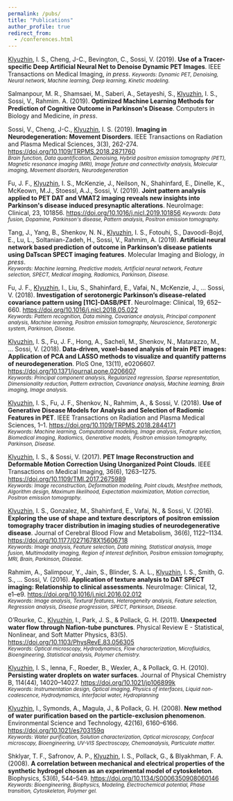 ```yaml
---
permalink: /pubs/
title: "Publications"
author_profile: true
redirect_from:
  - /conferences.html
---
```


<u>Klyuzhin</u>, I. S., Cheng, J-C., Bevington, C., Sossi, V. (2019). **Use of a Tracer-specific Deep Artificial Neural Net to Denoise Dynamic PET Images**. IEEE Transactions on Medical Imaging, *in press*.
<small>*Keywords: Dynamic PET, Denoising, Neural network, Machine learning, Deep learning, Kinetic modeling.*</small>

Salmanpour, M. R., Shamsaei, M., Saberi, A., Setayeshi, S., <u>Klyuzhin</u>, I. S., Sossi, V., Rahmim. A. (2019). **Optimized Machine Learning Methods for Prediction of Cognitive Outcome in Parkinson's Disease**. Computers in Biology and Medicine, *in press*.

Sossi, V., Cheng, J-C., <u>Klyuzhin</u>, I. S. (2019). **Imaging in Neurodegeneration: Movement Disorders**. IEEE Transactions on Radiation and Plasma Medical Sciences, 3(3), 262-274.
<https://doi.org/10.1109/TRPMS.2018.2871760>  
<small>*Brain function, Data quantification, Denoising, Hybrid positron emission tomography (PET), Magnetic resonance imaging (MRI), Image feature and connectivity analysis, Molecular imaging, Movement disorders, Neurodegeneration*</small>

Fu, J. F., <u>Klyuzhin</u>, I. S., McKenzie, J., Neilson, N., Shahinfard, E., Dinelle, K., McKeown, M.J., Stoessl, A.J., Sossi, V. (2019). **Joint pattern analysis applied to PET DAT and VMAT2 imaging reveals new insights into Parkinson's disease induced presynaptic alterations**. NeuroImage: Clinical, 23, 101856.
<https://doi.org/10.1016/j.nicl.2019.101856>
<small>*Keywords: Data fusion, Dopamine, Parkinson's disease, Pattern analysis, Positron emission tomography.*</small>

Tang, J., Yang, B., Shenkov, N. N., <u>Klyuzhin</u>, I. S., Fotouhi, S., Davoodi-Bojd, E., Lu, L., Soltanian-Zadeh, H., Sossi, V., Rahmim, A. (2019). **Artificial neural network based prediction of outcome in Parkinson’s disease patients using DaTscan SPECT imaging features**. Molecular Imaging and Biology, *in press*.  
<small>*Keywords: Machine learning, Predictive models, Artificial neural network, Feature selection, SPECT, Medical imaging, Radiomics, Parkinson, Disease.*</small>

Fu, J. F., <u>Klyuzhin</u>, I., Liu, S., Shahinfard, E., Vafai, N., McKenzie, J., … Sossi, V. (2018). **Investigation of serotonergic Parkinson’s disease-related covariance pattern using [11C]-DASB/PET**. NeuroImage: Clinical, 19, 652–660. 
<https://doi.org/10.1016/j.nicl.2018.05.022>  
<small>*Keywords: Pattern recognition, Data mining, Covariance analysis, Principal component analysis, Machine learning, Positron emission tomography, Neuroscience, Serotonergic system, Parkinson, Disease.*</small>

<u>Klyuzhin</u>, I. S., Fu, J. F., Hong, A., Sacheli, M., Shenkov, N., Matarazzo, M., … Sossi, V. (2018). **Data-driven, voxel-based analysis of brain PET images: Application of PCA and LASSO methods to visualize and quantify patterns of neurodegeneration**. PloS One, 13(11), e0206607. 
<https://doi.org/10.1371/journal.pone.0206607>  
<small>*Keywords: Principal component analysis, Regularized regression, Sparse representation, Dimensionality reduction, Pattern extraction, Covariance analysis, Machine learning, Brain imaging, Image analysis.*</small>

<u>Klyuzhin</u>, I. S., Fu, J. F., Shenkov, N., Rahmim, A., & Sossi, V. (2018). **Use of Generative Disease Models for Analysis and Selection of Radiomic Features in PET**. IEEE Transactions on Radiation and Plasma Medical Sciences, 1–1. 
<https://doi.org/10.1109/TRPMS.2018.2844171>  
<small>*Keywords: Machine learning, Computational modeling, Image analysis, Feature selection, Biomedical imaging, Radiomics, Generative models, Positron emission tomography, Parkinson, Disease.*</small>

<u>Klyuzhin</u>, I. S., & Sossi, V. (2017). **PET Image Reconstruction and Deformable Motion Correction Using Unorganized Point Clouds**. IEEE Transactions on Medical Imaging, 36(6), 1263–1275. 
<https://doi.org/10.1109/TMI.2017.2675989>  
<small>*Keywords: Image reconstruction, Deformation modeling, Point clouds, Meshfree methods, Algorithm design, Maximum likelihood, Expectation maximization, Motion correction, Positron emission tomography.*</small>

<u>Klyuzhin</u>, I. S., Gonzalez, M., Shahinfard, E., Vafai, N., & Sossi, V. (2016). **Exploring the use of shape and texture descriptors of positron emission tomography tracer distribution in imaging studies of neurodegenerative disease**. Journal of Cerebral Blood Flow and Metabolism, 36(6), 1122–1134. 
<https://doi.org/10.1177/0271678X15606718>  
<small>*Keywords: Image analysis, Feature selection, Data mining, Statistical analysis, Image fusion, Multimodality imaging, Region of interest definition, Positron emission tomography, MRI, Brain, Parkinson, Disease.*</small>

Rahmim, A., Salimpour, Y., Jain, S., Blinder, S. A. L., <u>Klyuzhin</u>, I. S., Smith, G. S., … Sossi, V. (2016). **Application of texture analysis to DAT SPECT imaging: Relationship to clinical assessments**. NeuroImage: Clinical, 12, e1–e9. 
<https://doi.org/10.1016/j.nicl.2016.02.012>  
<small>*Keywords: Image analysis, Textural features, Heterogeneity analysis, Feature selection, Regression analysis, Disease progression, SPECT, Parkinson, Disease.*</small>

O’Rourke, C., <u>Klyuzhin</u>, I., Park, J. S., & Pollack, G. H. (2011). **Unexpected water flow through Nafion-tube punctures**. Physical Review E - Statistical, Nonlinear, and Soft Matter Physics, 83(5). 
<https://doi.org/10.1103/PhysRevE.83.056305>  
<small>*Keywords: Optical microscopy, Hydrodynamics, Flow characterization, Microfluidics, Bioengineering, Statistical analysis, Polymer chemistry.*</small>

<u>Klyuzhin</u>, I. S., Ienna, F., Roeder, B., Wexler, A., & Pollack, G. H. (2010). **Persisting water droplets on water surfaces**. Journal of Physical Chemistry B, 114(44), 14020–14027. 
<https://doi.org/10.1021/jp106899k>  
<small>*Keywords: Instrumentation design, Optical imaging, Physics of interfaces, Liquid non-coalescence, Hydrodynamics, Interfacial water, Hydroplanning*</small>

<u>Klyuzhin</u>, I., Symonds, A., Magula, J., & Pollack, G. H. (2008). **New method of water purification based on the particle-exclusion phenomenon**. Environmental Science and Technology, 42(16), 6160–6166. 
<https://doi.org/10.1021/es703159q>  
<small>*Keywords: Water purification, Solution characterization, Optical microscopy, Confocal microscopy, Bioengineering, UV-VIS Spectroscopy, Chemoanalysis, Particulate matter.*</small>

Shklyar, T. F., Safronov, A. P., <u>Klyuzhin</u>, I. S., Pollack, G., & Blyakhman, F. A. (2008). **A correlation between mechanical and electrical properties of the synthetic hydrogel chosen as an experimental model of cytoskeleton**. Biophysics, 53(6), 544–549. 
<https://doi.org/10.1134/S0006350908060146>  
<small>*Keywords: Bioengineering, Biophysics, Modeling, Electrochemical potential, Phase transition, Cytoskeleton, Polymer gel.*</small>
